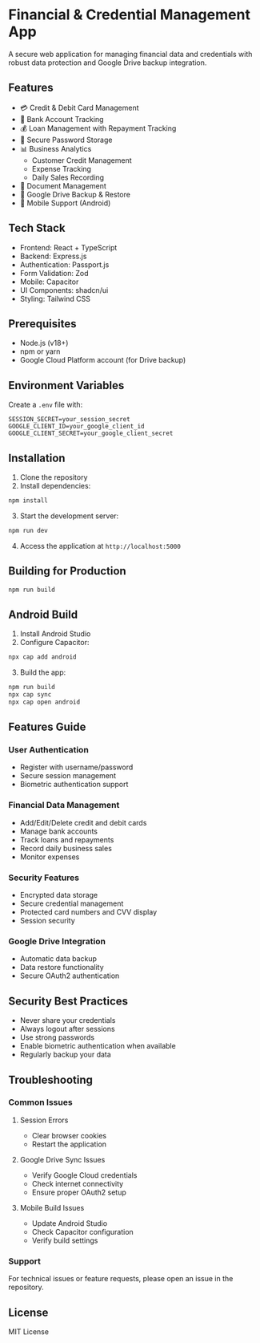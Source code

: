 # Financial & Credential Management App

A secure web application for managing financial data and credentials with robust data protection and Google Drive backup integration.

## Features

- 💳 Credit & Debit Card Management
- 🏦 Bank Account Tracking
- 💰 Loan Management with Repayment Tracking
- 🔐 Secure Password Storage
- 📊 Business Analytics
  - Customer Credit Management
  - Expense Tracking
  - Daily Sales Recording
- 📄 Document Management
- 🔄 Google Drive Backup & Restore
- 📱 Mobile Support (Android)

## Tech Stack

- Frontend: React + TypeScript
- Backend: Express.js
- Authentication: Passport.js
- Form Validation: Zod
- Mobile: Capacitor
- UI Components: shadcn/ui
- Styling: Tailwind CSS

## Prerequisites

- Node.js (v18+)
- npm or yarn
- Google Cloud Platform account (for Drive backup)

## Environment Variables

Create a `.env` file with:

```env
SESSION_SECRET=your_session_secret
GOOGLE_CLIENT_ID=your_google_client_id
GOOGLE_CLIENT_SECRET=your_google_client_secret
```

## Installation

1. Clone the repository
2. Install dependencies:
```bash
npm install
```

3. Start the development server:
```bash
npm run dev
```

4. Access the application at `http://localhost:5000`

## Building for Production

```bash
npm run build
```

## Android Build

1. Install Android Studio
2. Configure Capacitor:
```bash
npx cap add android
```

3. Build the app:
```bash
npm run build
npx cap sync
npx cap open android
```

## Features Guide

### User Authentication
- Register with username/password
- Secure session management
- Biometric authentication support

### Financial Data Management
- Add/Edit/Delete credit and debit cards
- Manage bank accounts
- Track loans and repayments
- Record daily business sales
- Monitor expenses

### Security Features
- Encrypted data storage
- Secure credential management
- Protected card numbers and CVV display
- Session security

### Google Drive Integration
- Automatic data backup
- Data restore functionality
- Secure OAuth2 authentication

## Security Best Practices

- Never share your credentials
- Always logout after sessions
- Use strong passwords
- Enable biometric authentication when available
- Regularly backup your data

## Troubleshooting

### Common Issues

1. Session Errors
   - Clear browser cookies
   - Restart the application

2. Google Drive Sync Issues
   - Verify Google Cloud credentials
   - Check internet connectivity
   - Ensure proper OAuth2 setup

3. Mobile Build Issues
   - Update Android Studio
   - Check Capacitor configuration
   - Verify build settings

### Support

For technical issues or feature requests, please open an issue in the repository.

## License

MIT License
